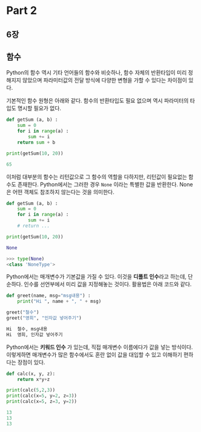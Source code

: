 # Part 2

## 6장

## 함수

Python의 함수 역시 기타 언어들의 함수와 비슷하나, 함수 자체의 반환타입이 미리 정해지지 않았으며 파라미터값의 전달 방식에 다양한 변형을 가할 수 있다는 차이점이 있다.

기본적인 함수 원형은 아래와 같다. 함수의 반환타입도 필요 없으며 역시 파라미터의 타입도 명시할 필요가 없다.

```py
def getSum (a, b) :
    sum = 0
    for i in range(a) :
        sum += i
    return sum + b

print(getSum(10, 20))

65
```

이처럼 대부분의 함수는 리턴값으로 그 함수의 역할을 다하지만, 리턴값이 필요없는 함수도 존재한다. Python에서는 그러한 경우 `None` 이라는 특별한 값을 반환한다. None은 어떤 객체도 참조하지 않는다는 것을 의미한다.

```py
def getSum (a, b) :
    sum = 0
    for i in range(a) :
        sum += i
    # return ...

print(getSum(10, 20))

None

>>> type(None)
<class 'NoneType'>
```

Python에서는 매개변수가 기본값을 가질 수 있다. 이것을 **디폴트 인수**라고 하는데, 단순하다. 인수를 선언부에서 미리 값을 지정해놓는 것이다. 활용법은 아래 코드와 같다.

```py
def greet(name, msg="msg내용") :
    print("Hi ", name + ", " + msg)

greet("철수")
greet("영희", "인자값 넣어주기")

Hi  철수, msg내용
Hi  영희, 인자값 넣어주기
```

Python에서는 **키워드 인수** 가 있는데, 직접 매개변수 이름에다가 값을 넣는 방식이다. 이렇게하면 매개변수가 많은 함수에서도 혼란 없이 값을 대입할 수 있고 이해하기 편하다는 장점이 있다.

```py
def calc(x, y, z):
    return x*y+z

print(calc(5,2,3))
print(calc(x=5, y=2, z=3))
print(calc(x=5, z=3, y=2))

13
13
13
```
